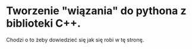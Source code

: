 # Tworzenie "wiązania" do pythona z biblioteki C++.
Chodzi o to żeby dowiedzieć się jak się robi w tę stronę.

